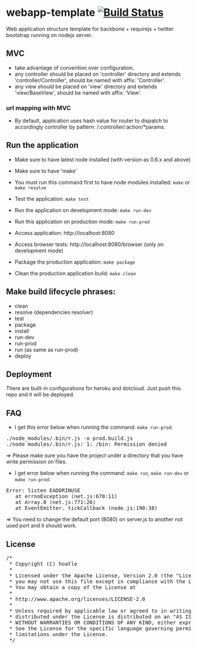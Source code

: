 # webapp-template [![Build Status](https://secure.travis-ci.org/hoatle/webapp-template.png?branch=master)](http://travis-ci.org/hoatle/webapp-template)

Web application structure template for backbone + requirejs + twitter bootstrap running on nodejs server.


## MVC
+ take advantage of convention over configuration.
+ any controller should be placed on 'controller' directory and extends 'controller/Controller', should be named with affix: 'Controller'.
+ any view should be placed on 'view' directory and extends 'view/BaseView', should be named with affix: 'View'.

### url mapping with MVC
+ By default, application uses hash value for router to dispatch to accordingly controller by pattern: /:controller/:action/*params.

## Run the application

+ Make sure to have latest node installed (with version as 0.6.x and above)
+ Make sure to have 'make'

+ You must run this command first to have node modules installed: ```make``` or ```make resolve```

+ Test the application: ```make test```

+ Run the application on development mode: ```make run-dev```

+ Run this application on production mode: ```make run-prod```

+ Access application: http://localhost:8080

+ Access browser tests: http://localhost:8080/browser (only on development mode)

+ Package the production application: ```make package```

+ Clean the production application build: ```make clean```

## Make build lifecycle phrases:

+ clean
+ resolve (dependencies resolver)
+ test
+ package
+ install
+ run-dev
+ run-prod
+ run (as same as run-prod)
+ deploy

## Deployment

There are built-in configurations for heroku and dotcloud. Just push this repo and it will be deployed.

## FAQ
+ I get this error below when running the command: ```make run-prod```:
<pre>
./node_modules/.bin/r.js -o prod.build.js
./node_modules/.bin/r.js: 1: /bin: Permission denied
</pre>

=> Please make sure you have the project under a directory that you have write permission on files.

+ I get error below when running the command: ```make run```, ```make run-dev``` or ```make run-prod```:
<pre>
Error: listen EADDRINUSE
   at errnoException (net.js:670:11)
   at Array.0 (net.js:771:26)
   at EventEmitter._tickCallback (node.js:190:38)
</pre>

=> You need to change the default port (8080) on server.js to another not used port and it should work.


## License
<pre>
/*
 * Copyright (C) hoatle
 *
 * Licensed under the Apache License, Version 2.0 (the "License");
 * you may not use this file except in compliance with the License.
 * You may obtain a copy of the License at
 *
 * http://www.apache.org/licenses/LICENSE-2.0
 *
 * Unless required by applicable law or agreed to in writing, software
 * distributed under the License is distributed on an "AS IS" BASIS,
 * WITHOUT WARRANTIES OR CONDITIONS OF ANY KIND, either express or implied.
 * See the License for the specific language governing permissions and
 * limitations under the License.
 */
</pre>
